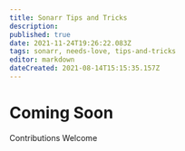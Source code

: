 ```yaml
---
title: Sonarr Tips and Tricks
description: 
published: true
date: 2021-11-24T19:26:22.083Z
tags: sonarr, needs-love, tips-and-tricks
editor: markdown
dateCreated: 2021-08-14T15:15:35.157Z
---
```


# Coming Soon

Contributions Welcome
